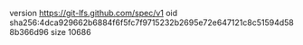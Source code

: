 version https://git-lfs.github.com/spec/v1
oid sha256:4dca929662b6884f6f5fc7f9715232b2695e72e647121c8c51594d588b366d96
size 10686
